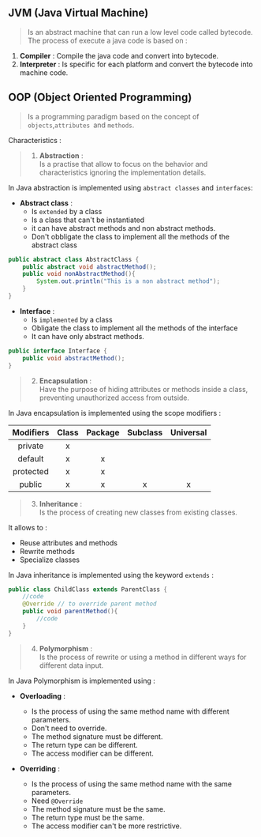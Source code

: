 ## JVM (Java Virtual Machine)
>Is an abstract machine that can run a low level code called bytecode.<br>
The process of execute a java code is based on :

1. **Compiler** : Compile the java code and convert into bytecode.
2. **Interpreter** : Is specific for each platform and convert the bytecode into machine code.

## OOP (Object Oriented Programming)
>Is a programming paradigm based on the concept of `objects`,`attributes `and `methods`.<br>

Characteristics :
>1. **Abstraction** :<br>
Is a practise that allow to focus on the behavior and characteristics ignoring the implementation details.

In Java abstraction is implemented using `abstract classes` and `interfaces`:
- **Abstract class** : 
  - Is `extended` by a class
  - Is a class that can't be instantiated
  - it can have abstract methods and non abstract methods.
  - Don't obbligate the class to implement all the methods of the abstract class
```java
public abstract class AbstractClass {
    public abstract void abstractMethod();
    public void nonAbstractMethod(){
        System.out.println("This is a non abstract method");
    }
}
```
- **Interface** : 
  - Is `implemented` by a class
  - Obligate the class to implement all the methods of the interface
  - It can have only abstract methods.
```java
public interface Interface {
    public void abstractMethod();
}
```

>2. **Encapsulation** :<br>
Have the purpose of hiding attributes or methods inside a class, preventing unauthorized access from outside.

In Java encapsulation is implemented using the scope modifiers :

| Modifiers | Class | Package | Subclass | Universal |
|:---------:|:-----:|:-------:|:--------:|:---------:|
|  private  |   x   |         |          |           |
|  default  |   x   |    x    |          |           |
| protected |   x   |    x    |          |           |
|  public   |   x   |    x    |    x     |     x     |


>3. **Inheritance** :<br>
Is the process of creating new classes from existing classes.


It allows to :
- Reuse attributes and methods
- Rewrite methods
- Specialize classes

In Java inheritance is implemented using the keyword `extends` :

```java
public class ChildClass extends ParentClass {
    //code
    @Override // to override parent method
    public void parentMethod(){
        //code
    }
}
```

>4. **Polymorphism** :<br>
Is the process of rewrite or using a method in different ways for different data input.

In Java Polymorphism is implemented using :
- **Overloading** : 
  - Is the process of using the same method name with different parameters.
  - Don't need to override.
  - The method signature must be different.
  - The return type can be different.
  - The access modifier can be different.

- **Overriding** : 
  - Is the process of using the same method name with the same parameters.
  - Need `@Override`
  - The method signature must be the same.
  - The return type must be the same.
  - The access modifier can't be more restrictive.





